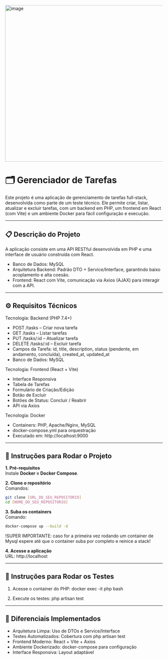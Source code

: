 <img width="857" height="500" alt="image" src="https://github.com/user-attachments/assets/fe422005-f769-487b-9dbc-e15ecca84dbc" />

# 🗂️ Gerenciador de Tarefas

Este projeto é uma aplicação de gerenciamento de tarefas full-stack, desenvolvida como parte de um teste técnico. Ele permite criar, listar, atualizar e excluir tarefas, com um backend em PHP, um frontend em React (com Vite) e um ambiente Docker para fácil configuração e execução.

---

## 📋 Descrição do Projeto

A aplicação consiste em uma API RESTful desenvolvida em PHP e uma interface de usuário construída com React.

- Banco de Dados: MySQL  
- Arquitetura Backend: Padrão DTO + Service/Interface, garantindo baixo acoplamento e alta coesão.  
- Frontend: React com Vite, comunicação via Axios (AJAX) para interagir com a API.

---

## ⚙️ Requisitos Técnicos

Tecnologia: Backend (PHP 7.4+)
- POST /tasks – Criar nova tarefa  
- GET /tasks – Listar tarefas  
- PUT /tasks/:id – Atualizar tarefa  
- DELETE /tasks/:id – Excluir tarefa  
- Campos da Tarefa: id, title, description, status (pendente, em andamento, concluída), created_at, updated_at  
- Banco de Dados: MySQL

Tecnologia: Frontend (React + Vite)
- Interface Responsiva  
- Tabela de Tarefas  
- Formulário de Criação/Edição  
- Botão de Excluir  
- Botões de Status: Concluir / Reabrir  
- API via Axios

Tecnologia: Docker
- Containers: PHP, Apache/Nginx, MySQL  
- docker-compose.yml para orquestração  
- Executado em: http://localhost:9000

---

## 🚀 Instruções para Rodar o Projeto

**1. Pré-requisitos**  
Instale **Docker** e **Docker Compose**.

**2. Clone o repositório**  
Comandos: 
```bash 
git clone [URL_DO_SEU_REPOSITORIO]  
cd [NOME_DO_SEU_REPOSITORIO]
```

**3. Suba os containers**  
Comando:  
```bash
docker-compose up --build -d
```
!SUPER IMPORTANTE: caso for a primeira vez rodando um container de Mysql espere até que o container suba por completo e reinice a stack!

**4. Acesse a aplicação**  
URL: http://localhost

---

## 🧪 Instruções para Rodar os Testes

1. Acesse o container do PHP:
docker exec -it php bash

2. Execute os testes:
php artisan test

---

## 🌟 Diferenciais Implementados

- Arquitetura Limpa: Uso de DTOs e Service/Interface  
- Testes Automatizados: Cobertura com php artisan test  
- Frontend Moderno: React + Vite + Axios  
- Ambiente Dockerizado: docker-compose para configuração  
- Interface Responsiva: Layout adaptável
